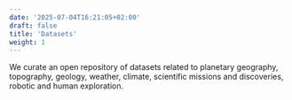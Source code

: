 ```yaml
---
date: '2025-07-04T16:21:05+02:00'
draft: false
title: 'Datasets'
weight: 1
---
```


We curate an open repository of datasets related to planetary geography, topography, geology, weather, climate, scientific missions and discoveries, robotic and human exploration.